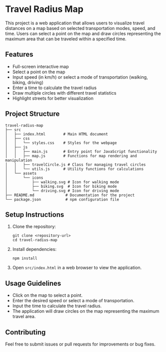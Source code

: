# Travel Radius Map

This project is a web application that allows users to visualize travel distances on a map based on selected transportation modes, speed, and time. Users can select a point on the map and draw circles representing the maximum area that can be traveled within a specified time.

## Features

- Full-screen interactive map
- Select a point on the map
- Input speed (in km/h) or select a mode of transportation (walking, biking, driving)
- Enter a time to calculate the travel radius
- Draw multiple circles with different travel statistics
- Highlight streets for better visualization

## Project Structure

```
travel-radius-map
├── src
│   ├── index.html        # Main HTML document
│   ├── css
│   │   └── styles.css    # Styles for the webpage
│   ├── js
│   │   ├── main.js       # Entry point for JavaScript functionality
│   │   ├── map.js        # Functions for map rendering and manipulation
│   │   ├── travelCircle.js # Class for managing travel circles
│   │   └── utils.js      # Utility functions for calculations
│   └── assets
│       └── icons
│           ├── walking.svg # Icon for walking mode
│           ├── biking.svg  # Icon for biking mode
│           └── driving.svg # Icon for driving mode
├── README.md              # Documentation for the project
└── package.json           # npm configuration file
```

## Setup Instructions

1. Clone the repository:
   ```
   git clone <repository-url>
   cd travel-radius-map
   ```

2. Install dependencies:
   ```
   npm install
   ```

3. Open `src/index.html` in a web browser to view the application.

## Usage Guidelines

- Click on the map to select a point.
- Enter the desired speed or select a mode of transportation.
- Input the time to calculate the travel radius.
- The application will draw circles on the map representing the maximum travel area.

## Contributing

Feel free to submit issues or pull requests for improvements or bug fixes.